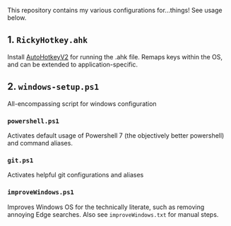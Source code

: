 This repository contains my various configurations for...things! See usage below.

## 1. `RickyHotkey.ahk`

Install [AutoHotkeyV2](https://www.autohotkey.com/v2/) for running the .ahk file. Remaps keys within the OS, and can be extended to application-specific.

## 2. `windows-setup.ps1`

All-encompassing script for windows configuration

### `powershell.ps1`

Activates default usage of Powershell 7 (the objectively better powershell) and command aliases.

### `git.ps1`

Activates helpful git configurations and aliases

### `improveWindows.ps1`

Improves Windows OS for the technically literate, such as removing annoying Edge searches. Also see `improveWindows.txt` for manual steps.
